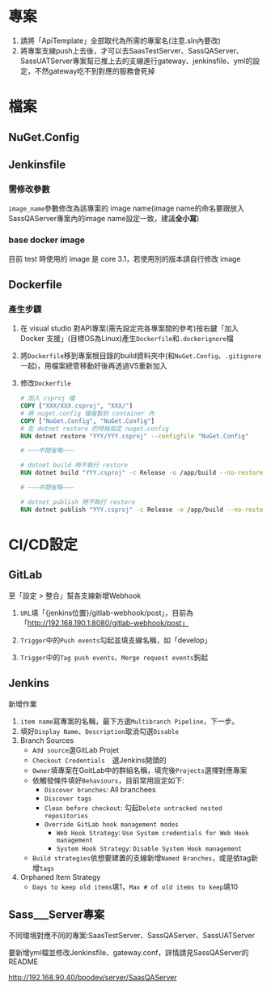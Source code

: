
# 專案
1. 請將「ApiTemplate」全部取代為所需的專案名(注意.sln內要改)
2. 將專案支線push上去後，才可以去SaasTestServer、SassQAServer、SassUATServer專案幫已推上去的支線進行gateway、jenkinsfile、yml的設定，不然gateway吃不到對應的服務會死掉




# 檔案

## NuGet.Config
## Jenkinsfile
### 需修改參數
`image_name`參數修改為該專案的 image name(image name的命名要跟放入SassQAServer專案內的image name設定一致，建議**全小寫**)

### base docker image
目前 test 時使用的 image 是 core 3.1，若使用別的版本請自行修改 image
## Dockerfile
### 產生步驟
1. 在 visual studio 對API專案(需先設定完各專案間的參考)按右鍵「加入 Docker 支援」(目標OS為Linux)產生`Dockerfile`和`.dockerignore`檔

2. 將`Dockerfile`移到專案根目錄的build資料夾中(和`NuGet.Config`、`.gitignore`一起)，用檔案總管移動好後再透過VS重新加入

3. 修改`Dockerfile`
   ```Dockerfile   
   # 加入 csproj 檔
   COPY ["XXX/XXX.csproj", "XXX/"] 
   # 將 nuget.config 檔複製到 container 內
   COPY ["NuGet.Config", "NuGet.Config"] 
   # 在 dotnet restore 的時候指定 nuget.config
   RUN dotnet restore "YYY/YYY.csproj" --configfile "NuGet.Config"
   
   # ~~~中間省略~~~
   
   # dotnet build 時不執行 restore
   RUN dotnet build "YYY.csproj" -c Release -o /app/build --no-restore

   # ~~~中間省略~~~
   
   # dotnet publish 時不執行 restore
   RUN dotnet publish "YYY.csproj" -c Release -o /app/build --no-restore
   ```
# CI/CD設定

   ## GitLab

   至「設定 > 整合」幫各支線新增Webhook

   1. `URL`填「{jenkins位置}/gitlab-webhook/post」，目前為「http://192.168.190.1:8080/gitlab-webhook/post」
   
   2. `Trigger`中的`Push events`勾起並填支線名稱，如「develop」
   
   3. `Trigger`中的`Tag push events`、`Merge request events`鉤起

   ## Jenkins

新增作業

1. `item name`寫專案的名稱，最下方選`Multibranch Pipeline`，下一步。
2. 填好`Display Name`、`Description`取消勾選`Disable`
3. Branch Sources
   * `Add source`選GitLab Projet
   * `Checkout Credentials	`選Jenkins開頭的
   * `Owner`填專案在GoitLab中的群組名稱，填完後`Projects`選擇對應專案
   * 依觸發條件填好`Behaviours`，目前常用設定如下:
     * `Discover branches`: All branchees
     * `Discover tags`
     * `Clean before checkout`: 勾起`Delete untracked nested repositories`
     * `Override GitLab hook management modes`
       * `Web Hook Strategy`: `Use System credentials for Web Hook management`
       * `System Hook Strategy`: `Disable System Hook management`
   * `Build strategies`依想要建置的支線新增`Named Branches`，或是依tag新增`tags`
4. Orphaned Item Strategy
   * `Days to keep old items`填1，`Max # of old items to keep`填10

## Sass___Server專案

不同環境對應不同的專案:SaasTestServer、SassQAServer、SassUATServer

要新增yml檔並修改Jenkinsfile、gateway.conf，詳情請見SassQAServer的README

http://192.168.90.40/bpodev/server/SaasQAServer